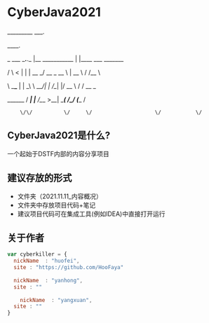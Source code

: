 # CyberJava2021
_________        ___.

____.                    


\_   ___ \___.__.\_ |__   ___________    |    |____ ___  _______   


/    \  \<   |  | | __ \_/ __ \_  __ \   |    \__  \\  \/ /\__  \  


\     \___\___  | | \_\ \  ___/|  | \/\__|    |/ __ \\   /  / __ \_


 \______  / ____| |___  /\___  >__|  \________(____  /\_/  (____  /
 
 
        \/\/          \/     \/                    \/           \/ 
        
        
## CyberJava2021是什么?
 一个起始于DSTF内部的内容分享项目
 
 
## 建议存放的形式


- 文件夹（2021.11.11_内容概况）
- 文件夹中存放项目代码+笔记
- 建议项目代码可在集成工具(例如IDEA)中直接打开运行

## 关于作者

```javascript
var cyberkiller = {
  nickName  : "huofei",
  site : "https://github.com/HooFaya"
  
  nickName  : "yanhong",
  site : ""
  
    nickName  : "yangxuan",
  site : ""
}
```

